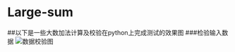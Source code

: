 # Large-sum
##以下是一些大数加法计算及校验在python上完成测试的效果图
###检验输入数据
![数据校验图](https://github.com/Niuniuis/Large-sum/image/4.png)